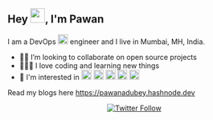 ## Hey <img src="https://github.com/TheDudeThatCode/TheDudeThatCode/blob/master/Assets/Hi.gif" width="29px">, I'm Pawan

I am a DevOps <img height="20" src="https://cdn.jsdelivr.net/npm/simple-icons@v3/icons/azuredevops.svg" /> engineer and I live in Mumbai, MH, India.

- 🧑‍💻 I’m looking to collaborate on open source projects
- 👨🏼‍💻 I love coding and learning new things
- 🤩 I'm interested in <img height="20" src="https://cdn.jsdelivr.net/npm/simple-icons@v3/icons/powershell.svg" /> <img height="20" src="https://cdn.jsdelivr.net/npm/simple-icons@v3/icons/python.svg" /> <img height="20" src="https://cdn.jsdelivr.net/npm/simple-icons@v3/icons/terraform.svg" /> <img height="20" src="https://cdn.jsdelivr.net/npm/simple-icons@v3/icons/microsoftazure.svg" /> <img height="20" src="https://cdn.jsdelivr.net/npm/simple-icons@v3/icons/linux.svg" />

Read my blogs here https://pawanadubey.hashnode.dev

<p align="center">
  <a href="https://twitter.com/intent/follow?screen_name=pawanadubey&tw_p=followbutton">
    <img src="https://img.shields.io/twitter/follow/pawanadubey.svg?style=social" alt="Twitter Follow" />
  </a>
</p>
